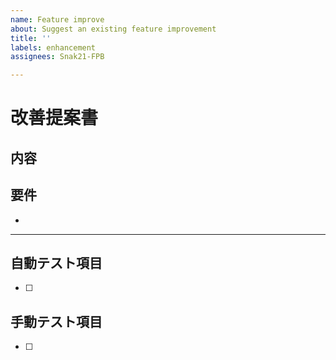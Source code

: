 ```yaml
---
name: Feature improve
about: Suggest an existing feature improvement
title: ''
labels: enhancement
assignees: Snak21-FPB

---
```


# 改善提案書
## 内容

## 要件
- 

-----
## 自動テスト項目
- [ ] 

## 手動テスト項目
- [ ]

